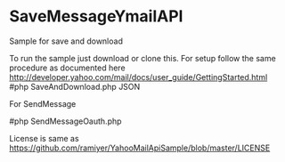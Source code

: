 SaveMessageYmailAPI
===================

Sample for save and download

To run the sample just download or clone this. For setup follow the same procedure as documented here http://developer.yahoo.com/mail/docs/user_guide/GettingStarted.html  
#php SaveAndDownload.php JSON <consumer key> <consumer secret>


For SendMessage

#php SendMessageOauth.php <consumer key> <consumer secret> <from-emailid> <to-emailid>

License is same as https://github.com/ramiyer/YahooMailApiSample/blob/master/LICENSE


